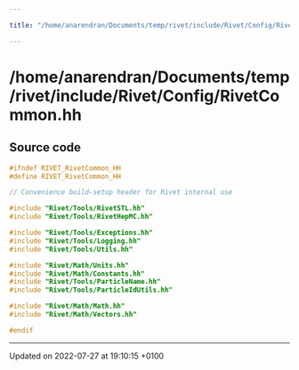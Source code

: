 ```yaml
---

title: "/home/anarendran/Documents/temp/rivet/include/Rivet/Config/RivetCommon.hh"

---
```


# /home/anarendran/Documents/temp/rivet/include/Rivet/Config/RivetCommon.hh






## Source code

```cpp
#ifndef RIVET_RivetCommon_HH
#define RIVET_RivetCommon_HH

// Convenience build-setup header for Rivet internal use

#include "Rivet/Tools/RivetSTL.hh"
#include "Rivet/Tools/RivetHepMC.hh"

#include "Rivet/Tools/Exceptions.hh"
#include "Rivet/Tools/Logging.hh"
#include "Rivet/Tools/Utils.hh"

#include "Rivet/Math/Units.hh"
#include "Rivet/Math/Constants.hh"
#include "Rivet/Tools/ParticleName.hh"
#include "Rivet/Tools/ParticleIdUtils.hh"

#include "Rivet/Math/Math.hh"
#include "Rivet/Math/Vectors.hh"

#endif
```


-------------------------------

Updated on 2022-07-27 at 19:10:15 +0100
